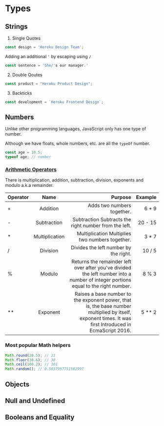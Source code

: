 # Types

## Strings
1. Single Quotes
```JavaScript
const design = 'Heroku Design Team';
```

Adding an additional `'` by escaping using `/`
```JavaScript
const sentence = 'She/'s our manager.'
```

2. Double Qoutes
```JavaScript
const product = "Heroku Product Design";
```
3. Backticks
```JavaScript
const development = `Heroku Frontend Design`;
```


## Numbers

Unlike other programming languages, JavaScript only has one type of number.

Although we have floats, whole numbers, etc. are all the `typeOf` number.

```JavaScript
const age = 10.5;
typeof age; // number
```
### [Arithmetic Operators](https://developer.mozilla.org/en-US/docs/Learn/JavaScript/First_steps/Math#Arithmetic_operators)
There is multiplication, addition, subtraction, division, exponents and modulo a.k.a remainder.

|  Operator  |      Name      |                                                                         Purpose                                                                        |  Example  |
|------------|:--------------:|-------------------------------------------------------------------------------------------------------------------------------------------------------:|----------:|
|     +      |    Addition    |                                                                   Adds two numbers together.                                                           |   6 + 9   |
|     -      |   Subtraction  |                                                  Subtraction	Subtracts the right number from the left.                                                |  20 - 15  |
|     *      | Multiplication |                                                       Multiplication	Multiplies two numbers together.                                                 |   3 * 7   |
|     /      |     Division   |                                                             Divides the left number by the right.                                                      |  10 / 5   |
|     %      |     Modulo     |         Returns the remainder left over after you've divided the left number into a number of integer portions equal to the right number.              |   8 % 3   |
|     **     |    Exponent    | Raises a base number to the exponent power, that is, the base number multiplied by itself, exponent times. It was first Introduced in EcmaScript 2016. |  5 ** 2   |
    
### Most popular Math helpers

```JavaScript
Math.round(20.5); // 21
Math.floor(30.6); // 30
Math.ceil(100.2); // 101
Math.random(); // 0.5037997751582997
```

## Objects

## Null and Undefined


## Booleans and Equality

